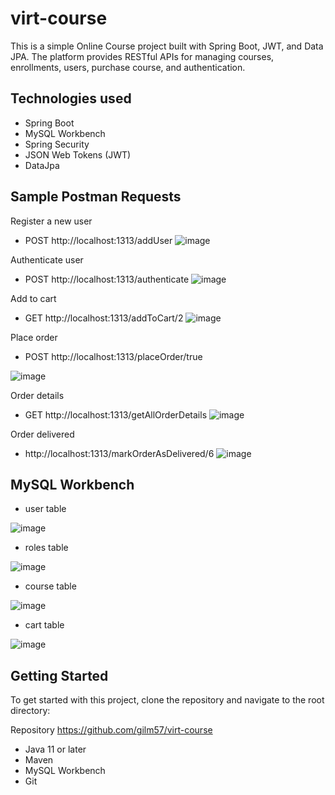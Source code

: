 # virt-course 
This is a simple Online Course project built with Spring Boot, JWT, and Data JPA. 
The platform provides RESTful APIs for managing courses, enrollments, users, purchase course, and authentication.
## Technologies used

- Spring Boot
- MySQL Workbench
- Spring Security
- JSON Web Tokens (JWT)
- DataJpa


## Sample Postman Requests
Register a new user
 - POST http://localhost:1313/addUser
![image](https://user-images.githubusercontent.com/92798791/230748597-3cb6f385-b86f-4869-a2bf-357eb3e22f1b.png)

Authenticate user
 - POST http://localhost:1313/authenticate
![image](https://user-images.githubusercontent.com/92798791/230748676-0f013c49-454b-40a2-b047-2acd338a344d.png)

Add to cart
- GET http://localhost:1313/addToCart/2
![image](https://user-images.githubusercontent.com/92798791/230748772-8923f56c-e95b-4566-80d6-dc41dd311688.png)

Place order
- POST http://localhost:1313/placeOrder/true

![image](https://user-images.githubusercontent.com/92798791/230748828-1f742fe8-4200-43e4-ae09-4bfebd213d77.png)

Order details
- GET http://localhost:1313/getAllOrderDetails
![image](https://user-images.githubusercontent.com/92798791/230748885-ae01aef7-7c32-433d-97ad-f36a221727dd.png)

Order delivered
- http://localhost:1313/markOrderAsDelivered/6
![image](https://user-images.githubusercontent.com/92798791/230748915-e95bf2b3-6807-4e53-a774-10cb4324cff7.png)

## MySQL Workbench
- user table

![image](https://user-images.githubusercontent.com/92798791/230749197-8251c8e1-5da2-4a96-b44d-5c4b554e779b.png)
- roles table

![image](https://user-images.githubusercontent.com/92798791/230749247-66c63ef2-6993-467e-baa1-e1403ff1a602.png)
- course table

![image](https://user-images.githubusercontent.com/92798791/230749265-033f5d70-7f09-403d-8d0c-5ea3c8559077.png)

- cart table

![image](https://user-images.githubusercontent.com/92798791/230749324-82d02023-3f8b-499b-a2dd-7fb952f69e02.png)
## Getting Started

To get started with this project, clone the repository and navigate to the root directory:

Repository https://github.com/gilm57/virt-course

- Java 11 or later
- Maven
- MySQL Workbench
- Git

